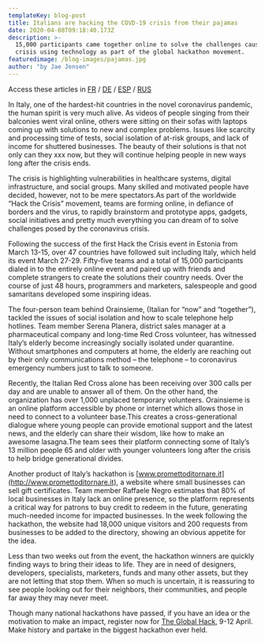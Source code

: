 ```yaml
---
templateKey: blog-post
title: Italians are hacking the COVD-19 crisis from their pajamas
date: 2020-04-08T09:18:40.173Z
description: >-
  15,000 participants came together online to solve the challenges caused by the
  crisis using technology as part of the global hackathon movement.
featuredimage: /blog-images/pajamas.jpg
author: "by Jae Jensen"
---
```


Access these articles in [FR](https://docs.google.com/document/d/1pg2YVWrO275cUGAM9Dx2Qb87NICV50zVJ6jWm1ctQo4/edit) / [DE](https://docs.google.com/document/d/1z-fD0OjNQ36i26emRaOWOGsMMw4uYFRCJDJm-xt_p7s/edit) / [ESP](https://docs.google.com/document/d/1WiwA6VxjudjtzH7Xu17YEqf2DsBeOcPy6pn49zZWdPk/edit) / [RUS](https://drive.google.com/drive/folders/1H6CpGgieqG9FmyfvsZjcha3K3O4cIYpX)

In Italy, one of the hardest-hit countries in the novel coronavirus pandemic, the human spirit is very much alive. As videos of people singing from their balconies went viral online, others were sitting on their sofas with laptops coming up with solutions to new and complex problems. Issues like scarcity and processing time of tests, social isolation of at-risk groups, and lack of income for shuttered businesses. The beauty of their solutions is that not only can they xxx now, but they will continue helping people in new ways long after the crisis ends.

The crisis is highlighting vulnerabilities in healthcare systems, digital infrastructure, and social groups. Many skilled and motivated people have decided, however, not to be mere spectators.As part of the worldwide “Hack the Crisis” movement, teams are forming online, in defiance of borders and the virus, to rapidly brainstorm and prototype apps, gadgets, social initiatives and pretty much everything you can dream of to solve challenges posed by the coronavirus crisis.

Following the success of the first Hack the Crisis event in Estonia from March 13-15, over 47 countries have followed suit including Italy, which held its event March 27-29. Fifty-five teams and a total of 15,000 participants dialed in to the entirely online event and paired up with friends and complete strangers to create the solutions their country needs. Over the course of just 48 hours, programmers and marketers, salespeople and good samaritans developed some inspiring ideas.

The four-person team behind Orainsieme, (Italian for “now” and “together”), tackled the issues of social isolation and how to scale telephone help hotlines. Team member Serena Planera, district sales manager at a pharmaceutical company and long-time Red Cross volunteer, has witnessed Italy’s elderly become increasingly socially isolated under quarantine. Without smartphones and computers at home, the elderly are reaching out by their only communications method – the telephone – to coronavirus emergency numbers just to talk to someone.

Recently, the Italian Red Cross alone has been receiving over 300 calls per day and are unable to answer all of them. On the other hand, the organization has over 1,000 unplaced temporary volunteers. Orainsieme is an online platform accessible by phone or internet which allows those in need to connect to a volunteer base.This creates a cross-generational dialogue where young people can provide emotional support and the latest news, and the elderly can share their wisdom, like how to make an awesome lasagna.The team sees their platform connecting some of Italy’s 13 million people 65 and older with younger volunteers long after the crisis to help bridge generational divides.

Another product of Italy’s hackathon is [www.promettoditornare.it](http://www.promettoditornare.it), a website where small businesses can sell gift certificates. Team member Raffaele Negro estimates that 80% of local businesses in Italy lack an online presence, so the platform represents a critical way for patrons to buy credit to redeem in the future, generating much-needed income for impacted businesses. In the week following the hackathon, the website had 18,000 unique visitors and 200 requests from businesses to be added to the directory, showing an obvious appetite for the idea.

Less than two weeks out from the event, the hackathon winners are quickly finding ways to bring their ideas to life. They are in need of designers, developers, specialists, marketers, funds and many other assets, but they are not letting that stop them. When so much is uncertain, it is reassuring to see people looking out for their neighbors, their communities, and people far away they may never meet.

Though many national hackathons have passed, if you have an idea or the motivation to make an impact, register now for [The Global Hack](https://theglobalhack.com/), 9-12 April. Make history and partake in the biggest hackathon ever held.
